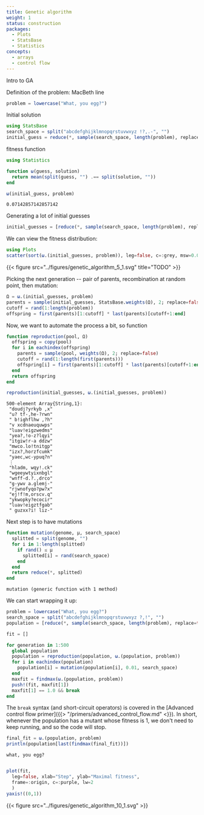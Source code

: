 ```yaml
---
title: Genetic algorithm
weight: 1
status: construction
packages:
  - Plots
  - StatsBase
  - Statistics
concepts:
  - arrays
  - control flow
---
```


Intro to GA

Definition of the problem: MacBeth line

````julia
problem = lowercase("What, you egg?")
````





Initial solution

````julia
using StatsBase
search_space = split("abcdefghijklmnopqrstuvwxyz !?,.-", "")
initial_guess = reduce(*, sample(search_space, length(problem), replace=true))
````





fitness function

````julia
using Statistics

function ω(guess, solution)
  return mean(split(guess, "") .== split(solution, ""))
end

ω(initial_guess, problem)
````


````
0.07142857142857142
````





Generating a lot of initial guesses

````julia
initial_guesses = [reduce(*, sample(search_space, length(problem), replace=true)) for i in 1:500];
````





We can view the fitness distribution:

````julia
using Plots
scatter(sort(ω.(initial_guesses, problem)), leg=false, c=:grey, msw=0.0)
````


{{< figure src="../figures/genetic_algorithm_5_1.svg" title="TODO"  >}}


Picking the next generation -- pair of parents, recombination at random point,
then mutation:

````julia
Ω = ω.(initial_guesses, problem)
parents = sample(initial_guesses, StatsBase.weights(Ω), 2; replace=false)
cutoff = rand(1:length(problem))
offspring = first(parents)[1:cutoff] * last(parents)[cutoff+1:end]
````





Now, we want to automate the process a bit, so function

````julia
function reproduction(pool, Ω)
  offspring = copy(pool)
  for i in eachindex(offspring)
    parents = sample(pool, weights(Ω), 2; replace=false)
    cutoff = rand(1:length(first(parents)))
    offspring[i] = first(parents)[1:cutoff] * last(parents)[cutoff+1:end]
  end
  return offspring
end

reproduction(initial_guesses, ω.(initial_guesses, problem))
````


````
500-element Array{String,1}:
 "doudj?yrkyb ,x"
 "u? tf-,he-?rwn"
 " b!ighflhw ,?h"
 "v xcdnaeuquwps"
 "luav!eigzwedms"
 "yea?,!o-z?lqyi"
 "itgiw!r-a ddzw"
 "mwco.lo!tnitgp"
 "izx?,horzfcumk"
 "yaec,wc-ypuq?n"
 ⋮               
 "hladm, wqy!.ck"
 "wgeeywtyixnbgl"
 "wnff-d.?.,drco"
 "g-ywv a.glemj-"
 "rjwnofyqo?pw?x"
 "ej!f!m,orscv.q"
 "ykwopky?ecocir"
 "luav!eigztfgab"
 " guzxx?i! liz-"
````





Next step is to have mutations

````julia
function mutation(genome, μ, search_space)
  splitted = split(genome, "")
  for i in 1:length(splitted)
    if rand() ≤ μ
      splitted[i] = rand(search_space)
    end
  end
  return reduce(*, splitted)
end
````


````
mutation (generic function with 1 method)
````





We can start wrapping it up:

````julia
problem = lowercase("What, you egg?")
search_space = split("abcdefghijklmnopqrstuvwxyz ?,!", "")
population = [reduce(*, sample(search_space, length(problem), replace=true)) for i in 1:300]

fit = []

for generation in 1:500
  global population
  population = reproduction(population, ω.(population, problem))
  for i in eachindex(population)
    population[i] = mutation(population[i], 0.01, search_space)
  end
  maxfit = findmax(ω.(population, problem))
  push!(fit, maxfit[1])
  maxfit[1] == 1.0 && break
end
````





The `break` syntax (and short-circuit operators) is covered in the [Advanced
control flow primer]({{> "/primers/advanced_control_flow.md" <}}). In short,
whenever the population has a mutant whose fitness is 1, we don't need to keep
running, and so the code will stop.

````julia
final_fit = ω.(population, problem)
println(population[last(findmax(final_fit))])
````


````
what, you egg?
````



````julia

plot(fit,
  leg=false, xlab="Step", ylab="Maximal fitness",
  frame=:origin, c=:purple, lw=2
  )
yaxis!((0,1))
````


{{< figure src="../figures/genetic_algorithm_10_1.svg"  >}}
